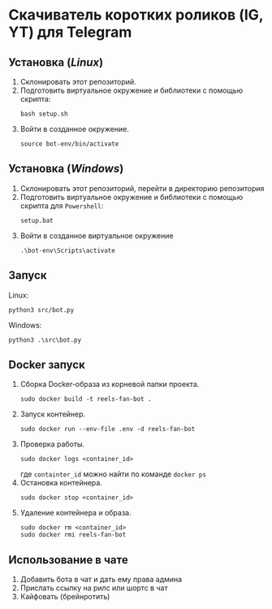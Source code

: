 # Скачиватель коротких роликов (IG, YT) для Telegram

## Установка (*Linux*)
1. Склонировать этот репозиторий.
2. Подготовить виртуальное окружение и библиотеки с помощью скрипта:
    ```
    bash setup.sh
    ```
3. Войти в созданное окружение.
    ```
    source bot-env/bin/activate
    ```


## Установка (*Windows*)
1. Склонировать этот репозиторий, перейти в директорию репозитория
2. Подготовить виртуальное окружение и библиотеки с помощью скрипта для `Powershell`:
    ```
    setup.bat
    ```
3. Войти в созданное виртуальное окружение
    ```
    .\bot-env\Scripts\activate
    ```


## Запуск
Linux:
```
python3 src/bot.py
```
Windows:
```
python3 .\src\bot.py
```


## Docker запуск
1. Сборка Docker-образа из корневой папки проекта.
    ```
    sudo docker build -t reels-fan-bot .
    ```
2. Запуск контейнер.
    ```
    sudo docker run --env-file .env -d reels-fan-bot
    ```
3. Проверка работы.
    ```
    sudo docker logs <container_id>
    ```
    где `containter_id` можно найти по команде ```docker ps```
4. Остановка контейнера.
    ```
    sudo docker stop <container_id>
    ```
5. Удаление контейнера и образа.
    ```
    sudo docker rm <container_id>
    sudo docker rmi reels-fan-bot
    ```


## Использование в чате
1. Добавить бота в чат и дать ему права админа
2. Прислать ссылку на рилс или шортс в чат
3. Кайфовать (брейнротить)
